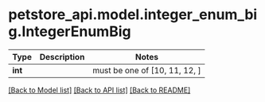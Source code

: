 # petstore_api.model.integer_enum_big.IntegerEnumBig

Type | Description | Notes
------------- | ------------- | -------------
**int** |  |  must be one of [10, 11, 12, ]

[[Back to Model list]](../../README.md#documentation-for-models) [[Back to API list]](../../README.md#documentation-for-api-endpoints) [[Back to README]](../../README.md)

